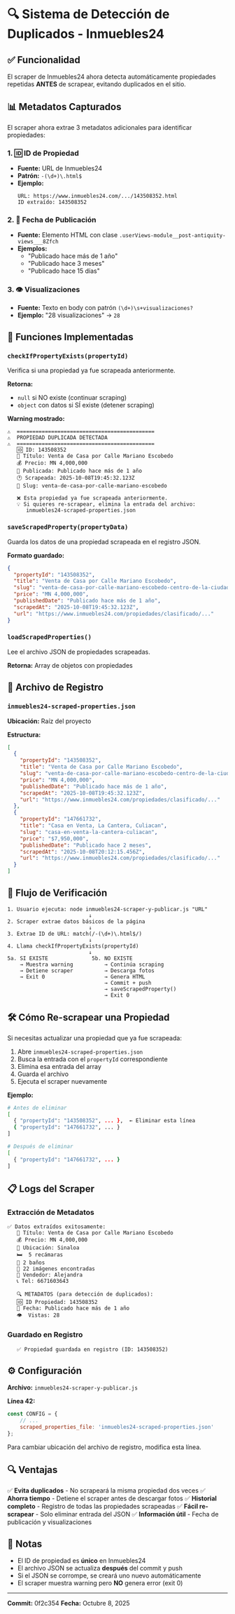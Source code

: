 # 🔍 Sistema de Detección de Duplicados - Inmuebles24

## ✅ Funcionalidad

El scraper de Inmuebles24 ahora detecta automáticamente propiedades repetidas **ANTES** de scrapear, evitando duplicados en el sitio.

## 📊 Metadatos Capturados

El scraper ahora extrae 3 metadatos adicionales para identificar propiedades:

### 1. 🆔 ID de Propiedad
- **Fuente:** URL de Inmuebles24
- **Patrón:** `-(\d+)\.html$`
- **Ejemplo:**
  ```
  URL: https://www.inmuebles24.com/.../143508352.html
  ID extraído: 143508352
  ```

### 2. 📅 Fecha de Publicación
- **Fuente:** Elemento HTML con clase `.userViews-module__post-antiquity-views___8Zfch`
- **Ejemplos:**
  - "Publicado hace más de 1 año"
  - "Publicado hace 3 meses"
  - "Publicado hace 15 días"

### 3. 👁️ Visualizaciones
- **Fuente:** Texto en body con patrón `(\d+)\s+visualizaciones?`
- **Ejemplo:** "28 visualizaciones" → `28`

## 🔧 Funciones Implementadas

### `checkIfPropertyExists(propertyId)`
Verifica si una propiedad ya fue scrapeada anteriormente.

**Retorna:**
- `null` si NO existe (continuar scraping)
- `object` con datos si SÍ existe (detener scraping)

**Warning mostrado:**
```
⚠️  ============================================
⚠️  PROPIEDAD DUPLICADA DETECTADA
⚠️  ============================================
   🆔 ID: 143508352
   📝 Título: Venta de Casa por Calle Mariano Escobedo
   💰 Precio: MN 4,000,000
   📅 Publicada: Publicado hace más de 1 año
   🕐 Scrapeada: 2025-10-08T19:45:32.123Z
   🔗 Slug: venta-de-casa-por-calle-mariano-escobedo

   ❌ Esta propiedad ya fue scrapeada anteriormente.
   💡 Si quieres re-scrapear, elimina la entrada del archivo:
      inmuebles24-scraped-properties.json
```

### `saveScrapedProperty(propertyData)`
Guarda los datos de una propiedad scrapeada en el registro JSON.

**Formato guardado:**
```json
{
  "propertyId": "143508352",
  "title": "Venta de Casa por Calle Mariano Escobedo",
  "slug": "venta-de-casa-por-calle-mariano-escobedo-centro-de-la-ciudad",
  "price": "MN 4,000,000",
  "publishedDate": "Publicado hace más de 1 año",
  "scrapedAt": "2025-10-08T19:45:32.123Z",
  "url": "https://www.inmuebles24.com/propiedades/clasificado/..."
}
```

### `loadScrapedProperties()`
Lee el archivo JSON de propiedades scrapeadas.

**Retorna:** Array de objetos con propiedades

## 📁 Archivo de Registro

### `inmuebles24-scraped-properties.json`

**Ubicación:** Raíz del proyecto

**Estructura:**
```json
[
  {
    "propertyId": "143508352",
    "title": "Venta de Casa por Calle Mariano Escobedo",
    "slug": "venta-de-casa-por-calle-mariano-escobedo-centro-de-la-ciudad",
    "price": "MN 4,000,000",
    "publishedDate": "Publicado hace más de 1 año",
    "scrapedAt": "2025-10-08T19:45:32.123Z",
    "url": "https://www.inmuebles24.com/propiedades/clasificado/..."
  },
  {
    "propertyId": "147661732",
    "title": "Casa en Venta, La Cantera, Culiacan",
    "slug": "casa-en-venta-la-cantera-culiacan",
    "price": "$7,950,000",
    "publishedDate": "Publicado hace 2 meses",
    "scrapedAt": "2025-10-08T20:12:15.456Z",
    "url": "https://www.inmuebles24.com/propiedades/clasificado/..."
  }
]
```

## 🔄 Flujo de Verificación

```
1. Usuario ejecuta: node inmuebles24-scraper-y-publicar.js "URL"
                          ↓
2. Scraper extrae datos básicos de la página
                          ↓
3. Extrae ID de URL: match(/-(\d+)\.html$/)
                          ↓
4. Llama checkIfPropertyExists(propertyId)
                          ↓
5a. SI EXISTE              5b. NO EXISTE
    → Muestra warning          → Continúa scraping
    → Detiene scraper          → Descarga fotos
    → Exit 0                   → Genera HTML
                               → Commit + push
                               → saveScrapedProperty()
                               → Exit 0
```

## 🛠️ Cómo Re-scrapear una Propiedad

Si necesitas actualizar una propiedad que ya fue scrapeada:

1. Abre `inmuebles24-scraped-properties.json`
2. Busca la entrada con el `propertyId` correspondiente
3. Elimina esa entrada del array
4. Guarda el archivo
5. Ejecuta el scraper nuevamente

**Ejemplo:**
```bash
# Antes de eliminar
[
  { "propertyId": "143508352", ... },  ← Eliminar esta línea
  { "propertyId": "147661732", ... }
]

# Después de eliminar
[
  { "propertyId": "147661732", ... }
]
```

## 📋 Logs del Scraper

### Extracción de Metadatos
```
✅ Datos extraídos exitosamente:
   📝 Título: Venta de Casa por Calle Mariano Escobedo
   💰 Precio: MN 4,000,000
   📍 Ubicación: Sinaloa
   🛏️  5 recámaras
   🛁 2 baños
   📸 22 imágenes encontradas
   👤 Vendedor: Alejandra
   📞 Tel: 6671603643

   🔍 METADATOS (para detección de duplicados):
   🆔 ID Propiedad: 143508352
   📅 Fecha: Publicado hace más de 1 año
   👁️  Vistas: 28
```

### Guardado en Registro
```
   ✅ Propiedad guardada en registro (ID: 143508352)
```

## ⚙️ Configuración

**Archivo:** `inmuebles24-scraper-y-publicar.js`

**Línea 42:**
```javascript
const CONFIG = {
    // ...
    scraped_properties_file: 'inmuebles24-scraped-properties.json'
};
```

Para cambiar ubicación del archivo de registro, modifica esta línea.

## 🔍 Ventajas

✅ **Evita duplicados** - No scrapeará la misma propiedad dos veces
✅ **Ahorra tiempo** - Detiene el scraper antes de descargar fotos
✅ **Historial completo** - Registro de todas las propiedades scrapeadas
✅ **Fácil re-scrapear** - Solo eliminar entrada del JSON
✅ **Información útil** - Fecha de publicación y visualizaciones

## 📝 Notas

- El ID de propiedad es **único** en Inmuebles24
- El archivo JSON se actualiza **después** del commit y push
- Si el JSON se corrompe, se creará uno nuevo automáticamente
- El scraper muestra warning pero **NO** genera error (exit 0)

---

**Commit:** 0f2c354
**Fecha:** Octubre 8, 2025
